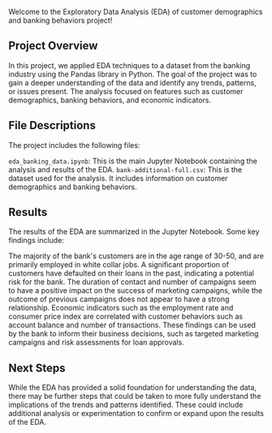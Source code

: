 Welcome to the Exploratory Data Analysis (EDA) of customer demographics and banking behaviors project! 

## Project Overview
In this project, we applied EDA techniques to a dataset from the banking industry using the Pandas library in Python. The goal of the project was to gain a deeper understanding of the data and identify any trends, patterns, or issues present. The analysis focused on features such as customer demographics, banking behaviors, and economic indicators.

## File Descriptions
The project includes the following files:

`eda_banking_data.ipynb`: This is the main Jupyter Notebook containing the analysis and results of the EDA.
`bank-additional-full.csv`: This is the dataset used for the analysis. It includes information on customer demographics and banking behaviors.

## Results
The results of the EDA are summarized in the Jupyter Notebook. Some key findings include:

The majority of the bank's customers are in the age range of 30-50, and are primarily employed in white collar jobs.
A significant proportion of customers have defaulted on their loans in the past, indicating a potential risk for the bank.
The duration of contact and number of campaigns seem to have a positive impact on the success of marketing campaigns, while the outcome of previous campaigns does not appear to have a strong relationship.
Economic indicators such as the employment rate and consumer price index are correlated with customer behaviors such as account balance and number of transactions.
These findings can be used by the bank to inform their business decisions, such as targeted marketing campaigns and risk assessments for loan approvals.

## Next Steps
While the EDA has provided a solid foundation for understanding the data, there may be further steps that could be taken to more fully understand the implications of the trends and patterns identified. These could include additional analysis or experimentation to confirm or expand upon the results of the EDA.